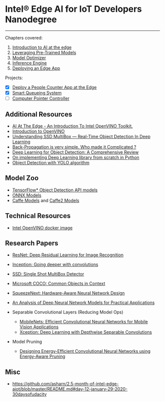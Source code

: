 # Intel® Edge AI for IoT Developers Nanodegree

---
Chapters covered:

1. [Introduction to AI at the edge](1.%20Edge%20AI%20Fundamentals%20with%20OpenVINO/1.%20Introduction%20to%20AI%20at%20the%20edge)
2. [Leveraging Pre-Trained Models](1.%20Edge%20AI%20Fundamentals%20with%20OpenVINO/2.%20Leveraging%20Pre-Trained%20Models)
3. [Model Optimizer](1.%20Edge%20AI%20Fundamentals%20with%20OpenVINO/3.%20Model%20Optimizer)
4. [Inference Engine](1.%20Edge%20AI%20Fundamentals%20with%20OpenVINO/4.%20Inference%20Engine)
5. [Deploying an Edge App](1.%20Edge%20AI%20Fundamentals%20with%20OpenVINO/5.%20Deploying%20an%20Edge%20App)

Projects:

- [x] [Deploy a People Counter App at the Edge](https://github.com/mmphego/people-counter-openvino-edgeai-project/tree/master)
- [x] [Smart Queueing System](https://github.com/mmphego/smart-queue-monitoring-system)
- [ ] [Computer Pointer Controller]()

## Additional Resources

- [AI At The Edge - An Introduction To Intel OpenVINO Toolkit.](https://blog.mphomphego.co.za/blog/2020/05/25/AI-at-the-Edge-An-introduction-to-Intel-OpenVINO-Toolkit.html)
- [Introduction to OpenVINO](https://towardsdatascience.com/introduction-to-openvino-897e705a1f0a)
- [Understanding SSD MultiBox — Real-Time Object Detection In Deep Learning](https://towardsdatascience.com/understanding-ssd-multibox-real-time-object-detection-in-deep-learning-495ef744fab)
- [Back-Propagation is very simple. Who made it Complicated ?](https://medium.com/@14prakash/back-propagation-is-very-simple-who-made-it-complicated-97b794c97e5c)
- [Deep Learning for Object Detection: A Comprehensive Review](https://towardsdatascience.com/deep-learning-for-object-detection-a-comprehensive-review-73930816d8d9)
- [On implementing Deep Learning library from scratch in Python](https://towardsdatascience.com/on-implementing-deep-learning-library-from-scratch-in-python-c93c942710a8)
- [Object Detection with YOLO algorithm](http://datahacker.rs/object-detection-yolo-algorithm/)


## Model Zoo

- [TensorFlow* Object Detection API models](https://github.com/tensorflow/models/blob/master/research/object_detection/g3doc/detection_model_zoo.md)
- [ONNX Models](https://github.com/onnx/models)
- [Caffe Models](https://github.com/BVLC/caffe/tree/master/models) and [Caffe2 Models](https://github.com/caffe2/models)

## Technical Resources

- [Intel OpenVINO docker image](https://github.com/mmphego/my-dockerfiles/blob/master/intel-openvino/)
<!-- - [Raspbian Stretch: Install OpenCV 3 + Python on your Raspberry Pi](https://www.pyimagesearch.com/2017/09/04/raspbian-stretch-install-opencv-3-python-on-your-raspberry-pi/) -->

## Research Papers

- [ResNet: Deep Residual Learning for Image Recognition](https://arxiv.org/abs/1512.03385)
- [Inception: Going deeper with convolutions](https://arxiv.org/pdf/1409.4842.pdf)
- [SSD: Single Shot MultiBox Detector](https://arxiv.org/abs/1512.02325.pdf)
- [Microsoft COCO: Common Objects in Context](https://arxiv.org/pdf/1405.0312)
- [SqueezeNext: Hardware-Aware Neural Network Design](https://arxiv.org/abs/1803.10615)
- [An Analysis of Deep Neural Network Models for Practical Applications](https://arxiv.org/pdf/1605.07678.pdf)
- Separable Convolutional Layers (Reducing Model Ops)
    - [MobileNets: Efficient Convolutional Neural Networks for Mobile Vision Applications](https://arxiv.org/abs/1704.04861)
    - [Xception: Deep Learning with Depthwise Separable Convolutions](https://arxiv.org/abs/1610.02357)

- Model Pruning
    - [Designing Energy-Efficient Convolutional Neural Networks using Energy-Aware Pruning](https://arxiv.org/abs/1611.05128)

## Misc

- https://github.com/asharn/2.5-month-of-intel-edge-aiot/blob/master/README.md#day-12-january-29-2020-30daysofudacity
